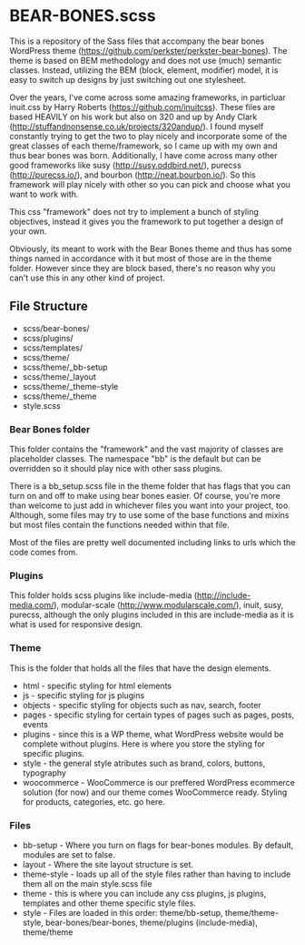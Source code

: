 # BEAR-BONES.scss

This is a repository of the Sass files that accompany the bear bones WordPress theme (https://github.com/perkster/perkster-bear-bones). The theme is based on BEM methodology and does not use (much) semantic classes. Instead, utilizing the BEM (block, element, modifier) model, it is easy to switch up designs by just switching out one stylesheet.

Over the years, I've come across some amazing frameworks, in particluar inuit.css by Harry Roberts (https://github.com/inuitcss). These files are based HEAVILY on his work but also on 320 and up by Andy Clark (http://stuffandnonsense.co.uk/projects/320andup/). I found myself constantly trying to get the two to play nicely and incorporate some of the great classes of each theme/framework, so I came up with my own and thus bear bones was born. Additionally, I have come across many other good frameworks like susy (http://susy.oddbird.net/), purecss (http://purecss.io/), and bourbon (http://neat.bourbon.io/). So this framework will play nicely with other so you can pick and choose what you want to work with.

This css "framework" does not try to implement a bunch of styling objectives, instead it gives you the framework to put together a design of your own.

Obviously, its meant to work with the Bear Bones theme and thus has some things named in accordance with it but most of those are in the theme folder. However since they are block based, there's no reason why you can't use this in any other kind of project.


## File Structure ##

* scss/bear-bones/
* scss/plugins/
* scss/templates/
* scss/theme/
* scss/theme/_bb-setup
* scss/theme/_layout
* scss/theme/_theme-style
* scss/theme/_theme
* style.scss

### Bear Bones folder ###

This folder contains the "framework" and the vast majority of classes are placeholder classes. The namespace "bb" is the default but can be overridden so it should play nice with other sass plugins.

There is a bb_setup.scss file in the theme folder that has flags that you can turn on and off to make using bear bones easier. Of course, you're more than welcome to just add in whichever files you want into your project, too. Although, some files may try to use some of the base functions and mixins but most files contain the functions needed within that file.

Most of the files are pretty well documented including links to urls which the code comes from.

### Plugins ###

This folder holds scss plugins like include-media (http://include-media.com/), modular-scale (http://www.modularscale.com/), inuit, susy, purecss, although the only plugins included in this are include-media as it is what is used for responsive design.

### Theme ###

This is the folder that holds all the files that have the design elements.

* html - specific styling for html elements
* js - specific styling for js plugins
* objects - specific styling for objects such as nav, search, footer
* pages - specific styling for certain types of pages such as pages, posts, events
* plugins - since this is a WP theme, what WordPress website would be complete without plugins. Here is where you store the styling for specific plugins.
* style - the general style atributes such as brand, colors, buttons, typography
* woocommerce - WooCommerce is our preffered WordPress ecommerce solution (for now) and our theme comes WooCommerce ready. Styling for products, categories, etc. go here.

### Files ###

* bb-setup - Where you turn on flags for bear-bones modules. By default, modules are set to false.
* layout - Where the site layout structure is set.
* theme-style - loads up all of the style files rather than having to include them all on the main style.scss file
* theme - this is where you can include any css plugins, js plugins, templates and other theme specific style files.
* style - Files are loaded in this order: theme/bb-setup, theme/theme-style, bear-bones/bear-bones, theme/plugins (include-media), theme/theme
